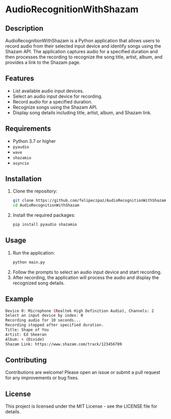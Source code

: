 # AudioRecognitionWithShazam

## Description
AudioRecognitionWithShazam is a Python application that allows users to record audio from their selected input device and identify songs using the Shazam API. The application captures audio for a specified duration and then processes the recording to recognize the song title, artist, album, and provides a link to the Shazam page.

## Features
- List available audio input devices.
- Select an audio input device for recording.
- Record audio for a specified duration.
- Recognize songs using the Shazam API.
- Display song details including title, artist, album, and Shazam link.

## Requirements
- Python 3.7 or higher
- `pyaudio`
- `wave`
- `shazamio`
- `asyncio`

## Installation
1. Clone the repository:
   ```bash
   git clone https://github.com/felipeczpaz/AudioRecognitionWithShazam.git
   cd AudioRecognitionWithShazam
   ```
2. Install the required packages:
   ```bash
   pip install pyaudio shazamio
   ```
   
## Usage
1. Run the application: 
   ```bash
   python main.py
   ```
2. Follow the prompts to select an audio input device and start recording.
3. After recording, the application will process the audio and display the recognized song details.

## Example
   ```bash
   Device 0: Microphone (Realtek High Definition Audio), Channels: 2
   Select an input device by index: 0
   Recording audio for 10 seconds...
   Recording stopped after specified duration.
   Title: Shape of You
   Artist: Ed Sheeran
   Album: ÷ (Divide)
   Shazam Link: https://www.shazam.com/track/123456789
   ```

## Contributing
Contributions are welcome! Please open an issue or submit a pull request for any improvements or bug fixes.

## License
This project is licensed under the MIT License - see the LICENSE file for details.
